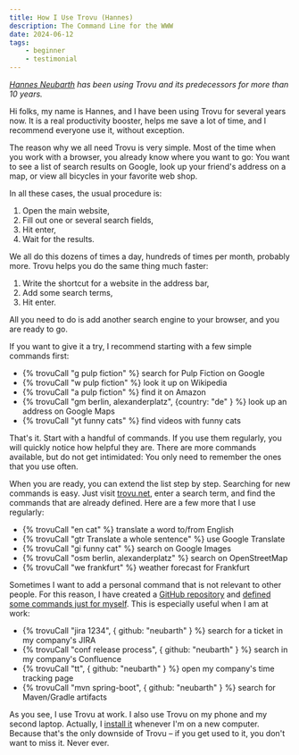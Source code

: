 ```yaml
---
title: How I Use Trovu (Hannes)
description: The Command Line for the WWW
date: 2024-06-12
tags:
    - beginner
    - testimonial
---
```


_[Hannes Neubarth](https://www.linkedin.com/in/johannesneubarth) has been using Trovu and its predecessors for more than 10 years._

Hi folks, my name is Hannes, and I have been using Trovu for several years now. It is a real productivity booster, helps me save a lot of time, and I recommend everyone use it, without exception.

The reason why we all need Trovu is very simple. Most of the time when you work with a browser, you already know where you want to go: You want to see a list of search results on Google, look up your friend's address on a map, or view all bicycles in your favorite web shop.

In all these cases, the usual procedure is:

1. Open the main website,
2. Fill out one or several search fields,
3. Hit enter,
4. Wait for the results.

We all do this dozens of times a day, hundreds of times per month, probably more. Trovu helps you do the same thing much faster:

1. Write the shortcut for a website in the address bar,
2. Add some search terms,
3. Hit enter.

All you need to do is add another search engine to your browser, and you are ready to go.

If you want to give it a try, I recommend starting with a few simple commands first:

-   {% trovuCall "g pulp fiction" %} search for Pulp Fiction on Google
-   {% trovuCall "w pulp fiction" %} look it up on Wikipedia
-   {% trovuCall "a pulp fiction" %} find it on Amazon
-   {% trovuCall "gm berlin, alexanderplatz", {country: "de" } %} look up an address on Google Maps
-   {% trovuCall "yt funny cats" %} find videos with funny cats

That's it. Start with a handful of commands. If you use them regularly, you will quickly notice how helpful they are. There are more commands available, but do not get intimidated: You only need to remember the ones that you use often.

When you are ready, you can extend the list step by step. Searching for new commands is easy. Just visit [trovu.net](https://trovu.net/), enter a search term, and find the commands that are already defined. Here are a few more that I use regularly:

-   {% trovuCall "en cat" %} translate a word to/from English
-   {% trovuCall "gtr Translate a whole sentence" %} use Google Translate
-   {% trovuCall "gi funny cat" %} search on Google Images
-   {% trovuCall "osm berlin, alexanderplatz" %} search on OpenStreetMap
-   {% trovuCall "we frankfurt" %} weather forecast for Frankfurt

Sometimes I want to add a personal command that is not relevant to other people. For this reason, I have created a [GitHub repository](https://github.com/neubarth/trovu-data-user) and [defined some commands just for myself](https://trovu.net/docs/users/advanced/). This is especially useful when I am at work:

-   {% trovuCall "jira 1234", { github: "neubarth" } %} search for a ticket in my company's JIRA
-   {% trovuCall "conf release process", { github: "neubarth" } %} search in my company's Confluence
-   {% trovuCall "tt", { github: "neubarth" } %} open my company's time tracking page
-   {% trovuCall "mvn spring-boot", { github: "neubarth" } %} search for Maven/Gradle artifacts

As you see, I use Trovu at work. I also use Trovu on my phone and my second laptop. Actually, I [install it](https://trovu.net/docs/users/integration/) whenever I'm on a new computer. Because that's the only downside of Trovu – if you get used to it, you don't want to miss it. Never ever.
